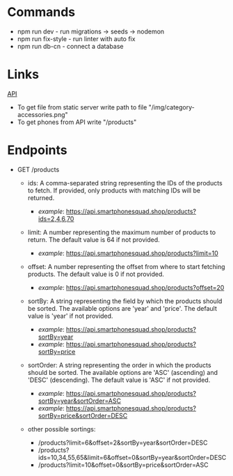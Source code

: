 # Commands

- npm run dev - run migrations -> seeds -> nodemon
- npm run fix-style - run linter with auto fix
- npm run db-cn - connect a database

# Links

[API](https://api.smartphonesquad.shop/products)

- To get file from static server write path to file "/img/category-accessories.png"
- To get phones from API write "/products"

# Endpoints

- GET /products
  * ids: A comma-separated string representing the IDs of the products to fetch. If provided, only products with matching IDs will be returned.
    * _example_: https://api.smartphonesquad.shop/products?ids=2,4,6,70

  * limit: A number representing the maximum number of products to return. The default value is 64 if not provided.
    * _example_: https://api.smartphonesquad.shop/products?limit=10

  * offset: A number representing the offset from where to start fetching products. The default value is 0 if not provided.
    * _example_: https://api.smartphonesquad.shop/products?offset=20

  * sortBy: A string representing the field by which the products should be sorted. The available options are 'year' and 'price'. The default value is 'year' if not provided.
    * _example_: https://api.smartphonesquad.shop/products?sortBy=year
    * _example_: https://api.smartphonesquad.shop/products?sortBy=price

  * sortOrder: A string representing the order in which the products should be sorted. The available options are 'ASC' (ascending) and 'DESC' (descending). The default value is 'ASC' if not provided.
    * _example_: https://api.smartphonesquad.shop/products?sortBy=year&sortOrder=ASC
    * _example_: https://api.smartphonesquad.shop/products?sortBy=price&sortOrder=DESC 

  * other possible sortings:

    * /products?limit=6&offset=2&sortBy=year&sortOrder=DESC
    * /products?ids=10,34,55,65&limit=6&offset=0&sortBy=year&sortOrder=DESC
    * /products?limit=10&offset=0&sortBy=price&sortOrder=ASC
